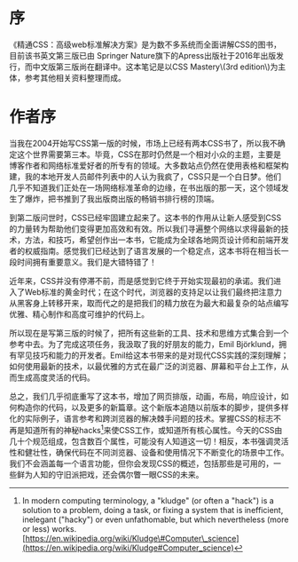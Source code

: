 # 序

《精通CSS：高级web标准解决方案》是为数不多系统而全面讲解CSS的图书，目前该书英文第三版已由 Springer Nature旗下的Apress出版社于2016年出版发行，而中文版第三版尚在翻译中。这本笔记是以CSS Mastery\\(3rd edition\\)为主体，参考其他相关资料整理而成。

# 

# 作者序

当我在2004开始写CSS第一版的时候，市场上已经有两本CSS书了，所以我不确定这个世界需要第三本。毕竟，CSS在那时仍然是一个相对小众的主题，主要是博客作者和网络标准爱好者的所专有的领域。大多数站点仍然在使用表格和框架构建，我的本地开发人员邮件列表中的人认为我疯了，CSS只是一个白日梦。他们几乎不知道我们正处在一场网络标准革命的边缘，在书出版的那一天，这个领域发生了爆炸，把书推到了我出版商出版的畅销书排行榜的顶端。

到第二版问世时，CSS已经牢固建立起来了。这本书的作用从让新人感受到CSS的力量转为帮助他们变得更加高效和有效。所以我们寻遍整个网络以求得最新的技术，方法，和技巧，希望创作出一本书，它能成为全球各地网页设计师和前端开发者的权威指南。感觉我们已经达到了语言发展的一个稳定点，这本书将在相当长一段时间拥有重要意义。我们是大错特错了！

近年来，CSS并没有停滞不前，而是感觉到它终于开始实现最初的承诺。我们进入了Web标准的黄金时代；在这个时代，浏览器的支持足以让我们最终把注意力从黑客身上转移开来，取而代之的是把我们的精力放在为最大和最复杂的站点编写优雅、精心制作和高度可维护的代码上。

所以现在是写第三版的时候了，把所有这些新的工具、技术和思维方式集合到一个参考中去。为了完成这项任务，我汲取了我的好朋友的能力，Emil Björklund，拥有罕见技巧和能力的开发者。Emil给这本书带来的是对现代CSS实践的深刻理解；如何使用最新的技术，以最优雅的方式在最广泛的浏览器、屏幕和平台上工作，从而生成高度灵活的代码。

总之，我们几乎彻底重写了这本书，增加了网页排版，动画，布局，响应设计，如何构造你的代码，以及更多的新篇章。这个新版本追随以前版本的脚步，提供多样化的实际例子，语言参考和跨浏览器的解决棘手问题的技术。掌握CSS的标志不再是知道所有的神秘hacks[^1]来使CSS工作，或知道所有核心属性。今天的CSS由几十个规范组成，包含数百个属性，可能没有人知道这一切！相反，本书强调灵活性和健壮性，确保代码在不同浏览器、设备和使用情况下不断变化的场景中工作。我们不会涵盖每一个语言功能，但你会发现CSS的概述，包括那些是可用的，一些鲜为人知的守旧派把戏，还会偶尔瞥一眼CSS的未来。

[^1]: In modern computing terminology, a "kludge" \(or often a "hack"\) is a solution to a problem, doing a task, or fixing a system that is inefficient, inelegant \("hacky"\) or even unfathomable, but which nevertheless \(more or less\) works.[https://en.wikipedia.org/wiki/Kludge\#Computer\_science](https://en.wikipedia.org/wiki/Kludge#Computer_science)

